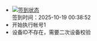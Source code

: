 - [![签到状态](https://github.com/womade/Cloud189-Actions/actions/workflows/main.yml/badge.svg?branch=main)](https://github.com/womade/Cloud189-Actions/actions/workflows/main.yml) <br> 签到时间：2025-10-19 00:38:52
- 开始执行帐号1
- 设备ID不存在，需要二次设备校验
